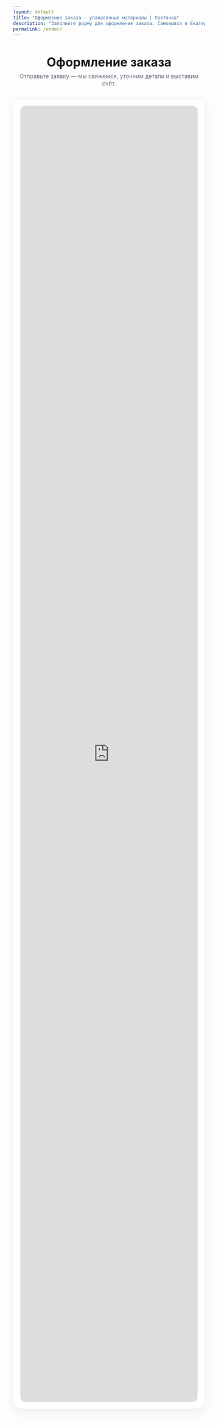 ```yaml
---
layout: default
title: "Оформление заказа — упаковочные материалы | ПакТочка"
description: "Заполните форму для оформления заказа. Самовывоз в Екатеринбурге, доставка по всей России."
permalink: /order/
---
```


<div class="order-header">
  <h1>Оформление заказа</h1>
  <p class="lead-muted">Отправьте заявку — мы свяжемся, уточним детали и выставим счёт.</p>
</div>

<div class="form-card">
  <!-- Яндекс.Форма -->
  <script src="https://forms.yandex.ru/_static/embed.js"></script>
  <iframe
    src="https://forms.yandex.ru/cloud/68f3c6a1d04688752518f4a0?iframe=1"
    name="ya-form-68f3c6a10d4688752518f4a0"
    frameborder="0"
    allow="clipboard-write; fullscreen"
    title="Форма оформления заказа"
  ></iframe>
</div>

<style>
  /* Центровка заголовка и подзаголовка */
  .order-header {
    text-align: center;
    margin: 10px 0 30px;
  }

  .order-header h1 {
    font-size: 2rem;
    font-weight: 700;
    margin-bottom: 8px;
  }

  .lead-muted {
    color: #6b7280;
    font-size: 15px;
    margin: 0;
  }

  /* Карточка под стиль сайта */
  .form-card {
    max-width: 900px;
    margin: 0 auto 48px;
    padding: 18px;
    background: #fff;
    border: 1px solid #e8e8f0;
    border-radius: 20px;
    box-shadow: 0 10px 30px rgba(20, 20, 43, 0.06);
  }

  .form-card iframe {
    display: block;
    width: 100%;
    min-height: 900px;
    height: 85vh;
    border: 0;
    border-radius: 14px;
    background: #fff;
  }

  @media (max-width: 640px) {
    .form-card {
      padding: 12px;
      border-radius: 16px;
      margin-bottom: 36px;
    }

    .form-card iframe {
      min-height: 1000px;
      height: 92vh;
      border-radius: 12px;
    }
  }
</style>
